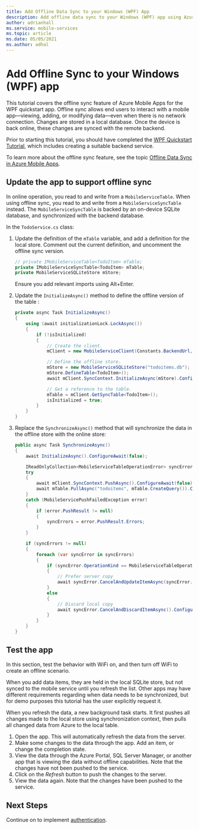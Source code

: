 ```yaml
---
title: Add Offline Data Sync to your Windows (WPF) App
description: Add offline data sync to your Windows (WPF) app using Azure Mobile Apps with our tutorial.
author: adrianhall
ms.service: mobile-services
ms.topic: article
ms.date: 05/05/2021
ms.author: adhal
---
```


# Add Offline Sync to your Windows (WPF) app

This tutorial covers the offline sync feature of Azure Mobile Apps for the WPF quickstart app. Offline sync allows end users to interact with a mobile app&mdash;viewing, adding, or modifying data&mdash;even when there is no network connection. Changes are stored in a local database. Once the device is back online, these changes are synced with the remote backend.

Prior to starting this tutorial, you should have completed the [WPF Quickstart Tutorial](./index.md), which includes creating a suitable backend service.

To learn more about the offline sync feature, see the topic [Offline Data Sync in Azure Mobile Apps](../../howto/datasync.md).

## Update the app to support offline sync

In online operation, you read to and write from a `MobileServiceTable`.  When using offline sync, you read to and write from a `MobileServiceSyncTable` instead.  The `MobileServiceSyncTable` is backed by an on-device SQLite database, and synchronized with the backend database.

In the `TodoService.cs` class:

1. Update the definition of the `mTable` variable, and add a definition for the local store.  Comment out the current definition, and uncomment the offline sync version.

    ``` csharp
    // private IMobileServiceTable<TodoItem> mTable;
    private IMobileServiceSyncTable<TodoItem> mTable;
    private MobileServiceSQLiteStore mStore;
    ```

   Ensure you add relevant imports using Alt+Enter.

2. Update the `InitializeAsync()` method to define the offline version of the table :

    ``` csharp
    private async Task InitializeAsync()
    {
        using (await initializationLock.LockAsync())
        {
            if (!isInitialized)
            {
                // Create the client.
                mClient = new MobileServiceClient(Constants.BackendUrl, new LoggingHandler());

                // Define the offline store.
                mStore = new MobileServiceSQLiteStore("todoitems.db");
                mStore.DefineTable<TodoItem>();
                await mClient.SyncContext.InitializeAsync(mStore).ConfigureAwait(false);

                // Get a reference to the table.
                mTable = mClient.GetSyncTable<TodoItem>();
                isInitialized = true;
            }
        }
    }
    ```

3. Replace the `SynchronizeAsync()` method that will synchronize the data in the offline store with the online store:

    ``` csharp
    public async Task SynchronizeAsync()
    {
        await InitializeAsync().ConfigureAwait(false);

        IReadOnlyCollection<MobileServiceTableOperationError> syncErrors = null;
        try
        {
            await mClient.SyncContext.PushAsync().ConfigureAwait(false);
            await mTable.PullAsync("todoitems", mTable.CreateQuery()).ConfigureAwait(false);
        }
        catch (MobileServicePushFailedException error)
        {
            if (error.PushResult != null)
            {
                syncErrors = error.PushResult.Errors;
            }
        }

        if (syncErrors != null)
        {
            foreach (var syncError in syncErrors)
            {
                if (syncError.OperationKind == MobileServiceTableOperationKind.Update && syncError.Result != null)
                {
                    // Prefer server copy
                    await syncError.CancelAndUpdateItemAsync(syncError.Result).ConfigureAwait(false);
                }
                else
                {
                    // Discard local copy
                    await syncError.CancelAndDiscardItemAsync().ConfigureAwait(false);
                }
            }
        }
    }
    ```

## Test the app

In this section, test the behavior with WiFi on, and then turn off WiFi to create an offline scenario.  

When you add data items, they are held in the local SQLite store, but not synced to the mobile service until you refresh the list. Other apps may have different requirements regarding when data needs to be synchronized, but for demo purposes this tutorial has the user explicitly request it.

When you refresh the data, a new background task starts. It first pushes all changes made to the local store using synchronization context, then pulls all changed data from Azure to the local table.

1. Open the app.  This will automatically refresh the data from the server.
2. Make some changes to the data through the app.  Add an item, or change the completion state.
3. View the data through the Azure Portal, SQL Server Manager, or another app that is viewing the data without offline capabilities.  Note that the changes have not been pushed to the service.
4. Click on the _Refresh_ button to push the changes to the server.
5. View the data again.  Note that the changes have been pushed to the service.

## Next Steps

Continue on to implement [authentication](./auth.md).
